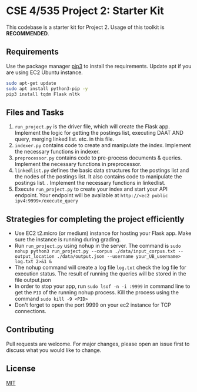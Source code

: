 # CSE 4/535 Project 2: Starter Kit

This codebase is a starter kit for Project 2. Usage of this toolkit is **RECOMMENDED**.


## Requirements

Use the package manager [pip3](https://pip.pypa.io/en/stable/) to install the requirements. Update apt if you are using EC2 Ubuntu instance.

```bash
sudo apt-get update
sudo apt install python3-pip -y
pip3 install tqdm Flask nltk
```

## Files and Tasks

1. `run_project.py` is the driver file, which will create the Flask app. Implement the logic for getting the postings list, executing DAAT AND query, merging linked list. etc. in this file.
2. `indexer.py` contains code to create and manipulate the index. Implement the necessary functions in indexer.
3. `preprocessor.py` contains code to pre-process documents & queries. Implement the necessary functions in preprocessor.
3. `linkedlist.py` defines the basic data structures for the postings list and the nodes of the postings list. It also contains code to manipulate the postings list. . Implement the necessary functions in linkedlist.
4. Execute `run_project.py` to create your index and start your API endpoint. Your endpoint will be available at `http://<ec2 public ipv4:9999>/execute_query`

## Strategies for completing the project efficiently

- Use EC2 t2.micro (or medium) instance for hosting your Flask app. Make sure the instance is running during grading.
- Run `run_project.py` using nohup in the server. The command is `sudo nohup python3 run_project.py --corpus ./data/input_corpus.txt --output_location ./data/output.json --username your_UB_username> log.txt 2>&1 &`
- The nohup command will create a log file `log.txt` check the log file for execution status. The result of running the queries will be stored in the file output.json
- In order to stop your app, run `sudo lsof -n -i :9999` in command line to get the `PID` of the running nohup process. Kill the process using the command `sudo kill -9 <PID>`
- Don't forget to open the port 9999 on your ec2 instance for TCP connections.

## Contributing
Pull requests are welcome. For major changes, please open an issue first to discuss what you would like to change.


## License
[MIT](https://choosealicense.com/licenses/mit/)